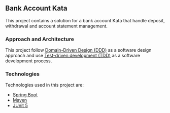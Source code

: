 ## Bank Account Kata
This project contains a solution for a bank account Kata that handle deposit, withdrawal and account statement management. 

### Approach and Architecture
This project follow [Domain-Driven Design (DDD)](https://en.wikipedia.org/wiki/Domain-driven_design) as a software design approach
and use [Test-driven development (TDD)](https://en.wikipedia.org/wiki/Test-driven_development) as a software development process.

### Technologies
Technologies used in this project are:

- [Spring Boot](https://spring.io/projects/spring-boot)
- [Maven](https://maven.apache.org/)
- [JUnit 5](https://junit.org/junit5/)
